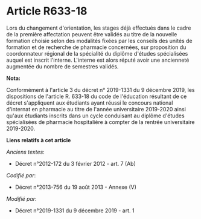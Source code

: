 # Article R633-18

Lors du changement d'orientation, les stages déjà effectués dans le cadre de la première affectation peuvent être validés au
titre de la nouvelle formation choisie selon des modalités fixées par les conseils des unités de formation et de recherche de
pharmacie concernées, sur proposition du coordonnateur régional de la spécialité du diplôme d'études spécialisées auquel est
inscrit l'interne. L'interne est alors réputé avoir une ancienneté augmentée du nombre de semestres validés.

**Nota:**

Conformément à l'article 3 du décret n° 2019-1331 du 9 décembre 2019, les dispositions de l'article R. 633-18 du code de
l'éducation résultant de ce décret s'appliquent aux étudiants ayant réussi le concours national d'internat en pharmacie au
titre de l'année universitaire 2019-2020 ainsi qu'aux étudiants inscrits dans un cycle conduisant au diplôme d'études
spécialisées de pharmacie hospitalière à compter de la rentrée universitaire 2019-2020.

**Liens relatifs à cet article**

_Anciens textes_:

  - Décret n°2012-172 du 3 février 2012 - art. 7 (Ab)

_Codifié par_:

  - Décret n°2013-756 du 19 août 2013 -  Annexe (V)

_Modifié par_:

  - Décret n°2019-1331 du 9 décembre 2019 - art. 1
